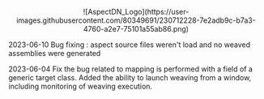 <p align="center">
	![AspectDN_Logo](https://user-images.githubusercontent.com/80349691/230712228-7e2adb9c-b7a3-4760-a2e7-75101a55ab86.png)
</p>

2023-06-10
Bug fixing : aspect source files weren't load and no weaved assemblies were generated

2023-06-04
Fix the bug related to mapping is performed with a field of a generic target class.
Added the ability to launch weaving from a window, including monitoring of weaving execution.